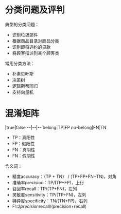 #  分类问题及评判

典型的分类问题：

- 识别垃圾邮件
- 根据商品目录对商品分类
- 识别即将违约的贷款
- 将顾客指派到某个顾客类

常用分类方法：

* 朴素贝叶斯
* 决策树
* 逻辑斯蒂回归
* 支持向量机

# 混淆矩阵

|true|false
--|--|--
belong|TP|FP
no-belong|FN|TN

- TP：真阳性
- FP：假阳性
- FN：真阴性
- FN：假阴性

含义词：
- 精度accuracy：（TP + TN） / (TP+FP+FN+TN)，对角
- 准确率precision：TP/(TP+FP)，上行
- 召回率recall：TP/(TP+FN)，左列
- 灵敏度sensitivity：TP/(TP+FN)，左列
- 特异度specificity：TN/(TN+FP)，右列
- F1:2*precision*recall/(precision+recall)
